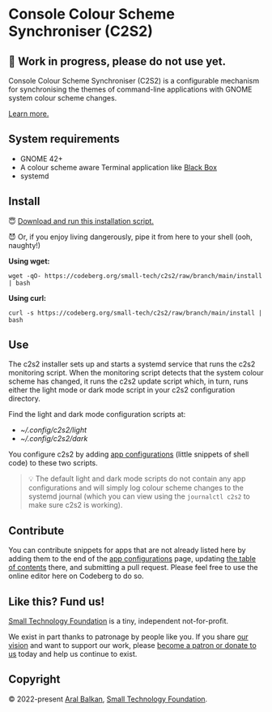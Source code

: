 # Console Colour Scheme Synchroniser (C2S2)



## 🚧 Work in progress, please do not use yet.



Console Colour Scheme Synchroniser (C2S2) is a configurable mechanism for synchronising the themes of command-line applications with GNOME system colour scheme changes.

[Learn more.](https://ar.al/2022/08/03/the-most-important-lesson-in-design/)

## System requirements

- GNOME 42+
- A colour scheme aware Terminal application like [Black Box](https://gitlab.gnome.org/raggesilver/blackbox#black-box)
- systemd

## Install

😇 [Download and run this installation script.](https://codeberg.org/small-tech/c2s2/raw/branch/main/install) 

😈 Or, if you enjoy living dangerously, pipe it from here to your shell (ooh, naughty!)

__Using wget:__

```shell
wget -qO- https://codeberg.org/small-tech/c2s2/raw/branch/main/install | bash
```

__Using curl:__

```shell
curl -s https://codeberg.org/small-tech/c2s2/raw/branch/main/install | bash
```

## Use

The c2s2 installer sets up and starts a systemd service that runs the c2s2 monitoring script. When the monitoring script detects that the system colour scheme has changed, it runs the c2s2 update script which, in turn, runs either the light mode or dark mode script in your c2s2 configuration directory.

Find the light and dark mode configuration scripts at:

- _~/.config/c2s2/light_
- _~/.config/c2s2/dark_

You configure c2s2 by adding [app configurations](./configurations.md) (little snippets of shell code) to these two scripts.

> 💡 The default light and dark mode scripts do not contain any app configurations and will simply log colour scheme changes to the systemd journal (which you can view using the `journalctl c2s2` to make sure c2s2 is working).

## Contribute

You can contribute snippets for apps that are not already listed here by adding them to the end of the [app configurations](./configurations.md) page, updating [the table of contents](./configurations.md#table-of-contents) there, and submitting a pull request. Please feel free to use the online editor here on Codeberg to do so.

## Like this? Fund us!

[Small Technology Foundation](https://small-tech.org) is a tiny, independent not-for-profit.

We exist in part thanks to patronage by people like you. If you share [our vision](https://small-tech.org/about/#small-technology) and want to support our work, please [become a patron or donate to us](https://small-tech.org/fund-us) today and help us continue to exist.

## Copyright

&copy; 2022-present [Aral Balkan](https://ar.al), [Small Technology Foundation](https://small-tech.org).
